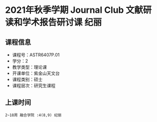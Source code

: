 # 2021年秋季学期 Journal Club 文献研读和学术报告研讨课 纪丽






## 课程信息

- 课程号：ASTR6407P.01
- 学分：2
- 教学类型：理论课
- 开课单位：紫金山天文台
- 课程类别：硕士
- 课程层次：研究生课程

## 上课时间

```
2~18周 融合学院 :4(8,9) 纪丽
```

